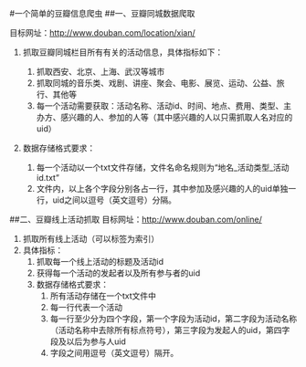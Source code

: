 #一个简单的豆瓣信息爬虫
##一、豆瓣同城数据爬取

目标网址：http://www.douban.com/location/xian/

1. 抓取豆瓣同城栏目所有有关的活动信息，具体指标如下：
	1. 抓取西安、北京、上海、武汉等城市
	2. 抓取同城的音乐类、戏剧、讲座、聚会、电影、展览、运动、公益、旅行、其他等
	3. 每一个活动需要获取：活动名称、活动id、时间、地点、费用、类型、主办方、感兴趣的人、参加的人等（其中感兴趣的人以只需抓取人名对应的uid）

2. 数据存储格式要求：
	1. 每一个活动以一个txt文件存储，文件名命名规则为“地名\_活动类型\_活动id.txt”
	2. 文件内，以上各个字段分别各占一行，其中参加及感兴趣的人的uid单独一行，uid之间以逗号（英文逗号）分隔。

##二、豆瓣线上活动抓取
目标网址：http://www.douban.com/online/

1. 抓取所有线上活动（可以标签为索引）
2. 具体指标：
    1. 抓取每一个线上活动的标题及活动id
    2. 获得每一个活动的发起者以及所有参与者的uid
    3. 数据存储格式要求：
        1. 所有活动存储在一个txt文件中
        2. 每一行代表一个活动
        3. 每一行至少分为四个字段，第一个字段为活动id，第二字段为活动名称（活动名称中去除所有标点符号），第三字段为发起人的uid，第四字段及以后为参与人uid 
        4. 字段之间用逗号（英文逗号）隔开。


